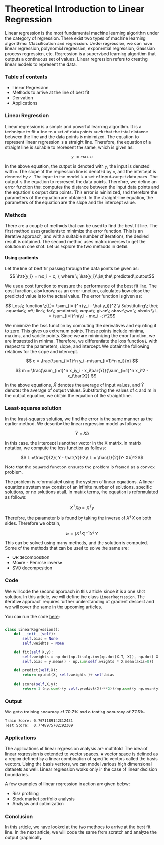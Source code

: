 # Theoretical Introduction to Linear Regression

Linear regression is the most fundamental machine learning algorithm under the category of regression. There exist two types of machine learning algorithms: Classification and regression. Under regression, we can have linear regression, polynomial regression, exponential regression, Gaussian process regression, etc. Regression is a supervised learning algorithm that outputs a continuous set of values. Linear regression refers to creating linear models to represent the data. 

### Table of contents

- Linear Regression
- Methods to arrive at the line of best fit
- Derivation
- Applications

### Linear Regression

Linear regression is a simple and powerful learning algorithm. It is a technique to fit a line to a set of data points such that the total distance between the line and the data points is minimized. The equation to represent linear regression is a straight line. Therefore, the equation of a straight line is suitable to represent the same, which is given as:

$$ y\; = mx +\;c$$

In the above equation, the output is denoted with `y`, the input is denoted with `x`. The slope of the regression line is denoted by `m`, and the intercept is denoted by `c`. The input to the model is a set of input-output data pairs. The output is the equation to represent the data points. Therefore, we define an error function that computes the distance between the input data points and the equation's output data points. This error is minimized, and therefore the parameters of the equation are obtained. In the straight-line equation, the parameters of the equation are the slope and the intercept value.

### Methods

There are a couple of methods that can be used to find the best fit line. The first method uses gradients to minimize the error function. This is an iterative approach, and with a suitable number of iterations, the desired result is obtained. The second method uses matrix inverses to get the solution in one shot. Let us explore the two methods in detail.

#### Using gradients

Let the line of best fir passing through the data points be given as:
$$ \hat{y_i} = mx_i + c, \; where \; \hat{y_i}\;is\;the\;predicted\;output$$

We use a cost function to measure the performance of the best fit line. The cost function, also known as an error function, calculates how close the predicted value is to the actual value. The error function is given as:

$$ Loss\; function \;(L)= \sum_{i=i}^n (y_i - \hat{y_i})^2 \\
Substituting\; the\; equation\; of\; line\; for\; predicted\; output\; given\; above\;we \; obtain \\
L = \sum_{i=i}^n(y_i - mx_i -c)^2$$


We minimize the loss function by computing the derivatives and equating it to zero. This gives us extremum points. These points include minima, maxima, and saddle points. Since we are minimizing the error function, we are interested in minima. Therefore, we differentiate the loss function $L$ with respect to the parameters, slope, and intercept. We obtain the following relations for the slope and intercept. 

$$ c = \frac{\sum_{i=1}^n y_i -m\sum_{i=1}^n x_i}{n} $$

$$ m = \frac{\sum_{i=1}^n x_iy_i - x_i\bar{Y}}{\sum_{i=1}^n x_i^2 - x_i\bar{X}} $$

In the above equations, $\bar{X}$ denotes the average of input values, and $\bar{Y}$ denotes the average of output values. Substituting the values of c and m in the output equation, we obtain the equation of the straight line. 

### Least-squares solution

In the least-squares solution, we find the error in the same manner as the earlier method. We describe the linear regression model as follows:

$$ \hat{Y}=Xb $$

In this case, the intercept is another vector in the X matrix. In matrix notation, we compute the loss function as follows:

$$ L =\frac{1}{2}( Y - \hat{Y})^2\\
L = \frac{1}{2}(Y- Xb)^2$$

Note that the squared function ensures the problem is framed as a convex problem.  

The problem is reformulated using the system of linear equations. A linear equations system may consist of an infinite number of solutions, specific solutions, or no solutions at all. In matrix terms, the equation is reformulated as follows:

$$ X^TXb = X^Ty$$

Therefore, the parameter b is found by taking the inverse of $X^TX$ on both sides. Therefore we obtain, 

$$ b= (X^TX)^{-1}X^TY $$

This can be solved using many methods, and the solution is computed. Some of the methods that can be used to solve the same are:
- QR decomposition
- Moore - Penrose inverse
- SVD decomposition

### Code

We will code the second approach in this article, since it is a one shot solution. In this article, we will define the class `LinearRegression`. The iterative approach requires further understanding of gradient descent and we will cover the same in the upcoming articles. 

You can run the code [here](https://repl.it/@lalithNarayan/ThoseSlimWatchdog):
```py

class LinearRegression():
	def __init__(self):
		self.bias = None
		self.weights = None
				
	def fit(self,X,y):
		self.weights = np.dot(np.linalg.inv(np.dot(X.T, X)), np.dot( X.T, y ))
		self.bias = y.mean() - np.sum(self.weights * X.mean(axis=0))
	
	def predict(self,X):
		return np.dot(X, self.weights )+ self.bias
	
	def score(self,X,y):
		return 1-(np.sum(((y-self.predict(X))**2))/np.sum((y-np.mean(y))**2))
```

### Output

We get a training accuracy of 70.7% and a testing accuracy of 77.5%. 

```txt
Train Score: 0.7071189142812431
Test Score:  0.7748975702292309
```

### Applications

The applications of linear regression analysis are multifold. The idea of linear regression is extended to vector spaces. A vector space is defined as a region defined by a linear combination of specific vectors called the basis vectors. Using the basis vectors, we can model various high dimensional datasets as well. Linear regression works only in the case of linear decision boundaries. 

A few examples of linear regression in action are given below:

- Risk profiling 
- Stock market portfolio analysis 
- Analysis and optimization


### Conclusion

In this article, we have looked at the two methods to arrive at the best fit line. In the next article, we will code the same from scratch and analyze the output graphically. 